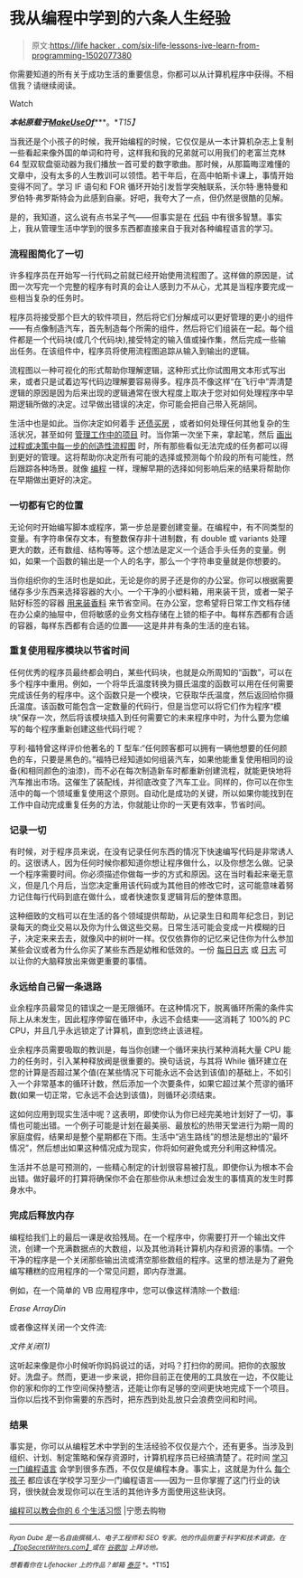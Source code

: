# 我从编程中学到的六条人生经验

> 原文:[https://life hacker . com/six-life-lessons-ive-learn-from-programming-1502077380](https://lifehacker.com/six-life-lessons-ive-learned-from-programming-1502077380)

你需要知道的所有关于成功生活的重要信息，你都可以从计算机程序中获得。不相信我？请继续阅读。

Watch

***本帖原载于***[***MakeUseOf***](http://www.makeuseof.com/tag/6-life-habits-programming-teach-today/)***。**T15】*

当我还是个小孩子的时候，我开始编程的时候，它仅仅是从一本计算机杂志上复制一些看起来像外国的单词和符号，这样我和我的兄弟就可以用我们的老富兰克林 64 型双软盘驱动器为我们播放一首可爱的数字歌曲。那时候，从那篇晦涩难懂的文章中，没有太多的人生教训可以领悟。若干年后，在高中帕斯卡课上，事情开始变得不同了。学习 IF 语句和 FOR 循环开始引发哲学突触联系，沃尔特·惠特曼和罗伯特·弗罗斯特会为此感到自豪。好吧，我夸大了一点，但仍然是很酷的见解。

是的，我知道，这么说有点书呆子气——但事实是在 [代码](https://lifehacker.com/learn-to-code-the-full-beginners-guide-5744113) 中有很多智慧。事实上，我从管理生活中学到的很多东西都直接来自于我对各种编程语言的学习。

### 流程图简化了一切

许多程序员在开始写一行代码之前就已经开始使用流程图了。这样做的原因是，试图一次写完一个完整的程序有时真的会让人感到力不从心，尤其是当程序要完成一些相当复杂的任务时。

程序员将接受那个巨大的软件项目，然后将它们分解成可以更好管理的更小的组件——有点像制造汽车，首先制造每个所需的组件，然后将它们组装在一起。每个组件都是一个代码块(或几个代码块),接受特定的输入值或操作集，然后完成一些输出任务。在该组件中，程序员将使用流程图追踪从输入到输出的逻辑。

流程图以一种可视化的形式帮助你理解逻辑，这种形式比你试图用文本形式写出来，或者只是试着边写代码边理解要容易得多。程序员不像这样“在飞行中”弄清楚逻辑的原因是因为后来出现的逻辑通常在很大程度上取决于您对如何处理程序中早期逻辑所做的决定。过早做出错误的决定，你可能会把自己带入死胡同。

生活中也是如此。当你决定如何着手 [还债](http://www.makeuseof.com/tag/excel-spreadsheet-techniques-to-make-a-personal-budget/)[买房](http://www.makeuseof.com/tag/the-best-free-websites-to-find-foreclosed-houses/) ，或者如何处理任何其他复杂的生活状况，甚至如何 [管理工作中的项目](http://www.makeuseof.com/tag/trello-unique-simple-powerful-project-management-system-good-home/) 时。当你第一次坐下来，拿起笔，然后 [画出过程或决策中每一步的创造性流程图](http://www.makeuseof.com/tag/5-flowchart-examples-streamline-work-life/) 时，所有那些看似无法完成的任务都可以得到更好的管理。这将帮助你决定所有可能的选择或预测每个阶段的所有可能性，然后跟踪各种场景。就像 [编程](https://lifehacker.com/which-programming-language-should-i-learn-first-1477153665) 一样，理解早期的选择如何影响后来的结果将帮助你在早期做出更好的决定。

### 一切都有它的位置

无论何时开始编写脚本或程序，第一步总是要创建变量。在编程中，有不同类型的变量。有字符串保存文本，有整数保存非十进制数，有 double 或 variants 处理更大的数，还有数组、结构等等。这个想法是定义一个适合手头任务的变量。例如，如果一个函数的输出是一个人的名字，那么一个字符串变量就是你想要的。

当你组织你的生活时也是如此，无论是你的房子还是你的办公室。你可以根据需要储存多少东西来选择容器的大小。一个干净的小塑料箱，用来装干货，或者一架子贴好标签的容器 [用来装香料](https://lifehacker.com/make-a-sliding-spice-rack-for-that-awkward-space-in-you-1460961420) 来节省空间。在办公室，您希望将日常工作文档存储在办公桌的抽屉中，但将敏感的业务文档存储在上锁的柜子中。每样东西都有合适的容器，每样东西都有合适的位置——这是井井有条的生活的座右铭。

### 重复使用程序模块以节省时间

任何优秀的程序员最终都会明白，某些代码块，也就是众所周知的“函数”，可以在多个程序中重用。例如，一个将华氏温度转换为摄氏温度的函数可以用在任何需要完成该任务的程序中。这个函数只是一个模块，它获取华氏温度，然后返回给你摄氏温度。该函数可能包含一定数量的代码行，但是当您可以将它们作为程序“模块”保存一次，然后将该模块插入到任何需要它的未来程序中时，为什么要为您编写的每个程序重新创建这些代码行呢？

亨利·福特曾这样评价他著名的 T 型车:“任何顾客都可以拥有一辆他想要的任何颜色的车，只要是黑色的。”福特已经知道如何组装汽车，如果他能重复使用相同的设备(和相同颜色的油漆)，而不必在每次制造新车时都重新创建流程，就能更快地将汽车推出市场。这催生了装配线，并彻底改变了汽车工业。同样的，你可以在你生活中的每一个领域重复使用这个原则。自动化是成功的关键，所以如果你能找到在工作中自动完成重复任务的方法，你就能让你的一天更有效率，节省时间。

### 记录一切

有时候，对于程序员来说，在没有记录任何东西的情况下快速编写代码是非常诱人的。这很诱人，因为任何时候你都知道你想让程序做什么，以及你想怎么做。记录一个程序需要时间。你必须描述你做每一步的方式和原因。这在当时看起来毫无意义，但是几个月后，当您决定重用该代码或为其他目的修改它时，这可能意味着努力记住每行代码到底在做什么，或者快速恢复逻辑背后的整体意图。

这种细致的文档可以在生活的各个领域提供帮助，从记录生日和周年纪念日，到记录每天的商业交易以及你为什么做这些交易。日常生活可能会变成一片模糊的日子，决定来来去去，就像风中的树叶一样。仅仅依靠你的记忆来记住你为什么参加某些会议或者为什么你买了某些东西是幼稚和低效的。一份 [每日日志](http://www.makeuseof.com/tag/the-beginners-guide-to-digital-journaling/) 或 [日志](https://lifehacker.com/five-best-journaling-tools-5246819) 可以让你的大脑释放出来做更重要的事情。

### 永远给自己留一条退路

业余程序员最常见的错误之一是无限循环。在这种情况下，脱离循环所需的条件实际上从未发生，因此程序停留在循环中，永远不会结束——这消耗了 100%的 PC CPU，并且几乎永远锁定了计算机，直到您终止该进程。

业余程序员需要吸取的教训是，每当你创建一个循环来执行某种消耗大量 CPU 能力的任务时，引入某种释放阀是很重要的。换句话说，与其将 While 循环建立在您的计算是否超过某个值(在某些情况下可能永远不会达到该值)的基础上，不如引入一个非常基本的循环计数，然后添加一个次要条件，如果它超过某个荒谬的循环数(如果一切正常，它永远不会达到该值)，则循环必须结束。

这如何应用到现实生活中呢？这表明，即使你认为你已经完美地计划好了一切，事情也可能出错。一个例子可能是计划在最美丽、最放松的热带天堂进行为期一周的家庭度假，结果却是整个星期都在下雨。生活中“逃生路线”的想法是想出的“最坏情况”，然后想出如果这种情况成为现实，你将如何避免或充分利用这种情况。

生活并不总是可预测的，一些精心制定的计划很容易被打乱，即使你认为根本不会出错。做好最坏的打算将确保你不会在那些你从未想过会发生的事情真的发生时葬身水中。

### 完成后释放内存

编程给我们上的最后一课是收拾残局。在一个程序中，你需要打开一个输出文件流，创建一个充满数据点的大数组，以及其他消耗计算机内存和资源的事情。一个干净的程序是一个关闭那些输出流或清空那些数组的程序。这里的想法是为了避免编写糟糕的应用程序的一个常见问题，即内存泄漏。

例如，在一个简单的 VB 应用程序中，您可以像这样清除一个数组:

*Erase ArrayDin*

或者像这样关闭一个文件流:

*文件关闭(1)*

这听起来像是你小时候听你妈妈说过的话，对吗？打扫你的房间。把你的衣服放好。洗盘子。然而，更进一步来说，把你目前正在使用的工具放在一边，不仅能让你的家和你的工作空间保持整洁，还能让你有足够的空间更快地完成下一个项目。当你以后找不到你需要的东西时，把东西到处乱放只会浪费空间和时间。

### 结果

事实是，你可以从编程艺术中学到的生活经验不仅仅是六个，还有更多。当涉及到组织、计划、制定策略和保存资源时，计算机程序员已经搞清楚了。花时间 [学习一门编程语言](http://www.makeuseof.com/tag/programming-language-learn-software-development/) 会学到很多东西，不仅仅是编程本身。事实上，这就是为什么 [每个孩子](https://lifehacker.com/how-and-why-to-teach-your-kids-to-code-510588878) 都应该在学校学习至少一门编程语言——因为一旦你掌握了这门行业的诀窍，很快就会发现你可以在生活的其他许多方面使用这些诀窍。

[编程可以教会你的 6 个生活习惯](http://www.makeuseof.com/tag/6-life-habits-programming-teach-today/) |宁愿去购物

* * *

<small>*Ryan Dube 是一名自由撰稿人、电子工程师和 SEO 专家。他的作品侧重于科学和技术调查。在*</small>[<small>*【TopSecretWriters.com】*</small>](http://topsecretwriters.com/)<small>*或在*</small> [<small>*谷歌加*</small>](https://plus.google.com/u/0/+RyanDube/posts) <small>*上拜访他。*</small>

<small>*想看看你在 Lifehacker 上的作品？邮箱*</small> [<small>*泰莎*</small>](https://mail.google.com/mail/?view=cm&fs=1&tf=1&to=tessa@lifehacker.com) <small>*。*T15】</small>